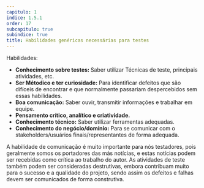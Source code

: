 ```yaml
---
capitulo: 1
indice: 1.5.1
order: 17
subcapitulo: true
subindice: true
title: Habilidades genéricas necessárias para testes
---
```


<p>Habilidades: </p>

<ul>
    <li><b>Conhecimento sobre testes: </b> Saber utilizar Técnicas de teste, principais atividades, etc.</li>
    <li><b>Ser Métodico e ter curiosidade:</b> Para identificar defeitos que são difíceis de encontrar e que normalmente passariam despercebidos sem essas habilidades.</li>
    <li><b>Boa comunicação:</b> Saber ouvir, transmitir informações e trabalhar em equipe.</li>
    <li><b>Pensamento crítico, analítico e criatividade.</b></li>
    <li><b>Conhecimento técnico:</b> Saber utilizar ferramentas adequadas.</li>
    <li><b>Conhecimento do negócio/domínio:</b> Para se comunicar com o stakeholders/usuários finais/representantes de forma adequada. </li>
</ul>

<p>A habilidade de comunicação é muito importante para nós testadores, pois geralmente somos os portadores das más notícias, e estas notícias podem ser recebidas como crítica ao trabalho do autor. As atividades de teste também podem ser consideradas destrutivas, embora contribuam muito para o sucesso e a qualidade do projeto, sendo assim os defeitos e falhas devem ser comunicados de forma construtiva. </p>
